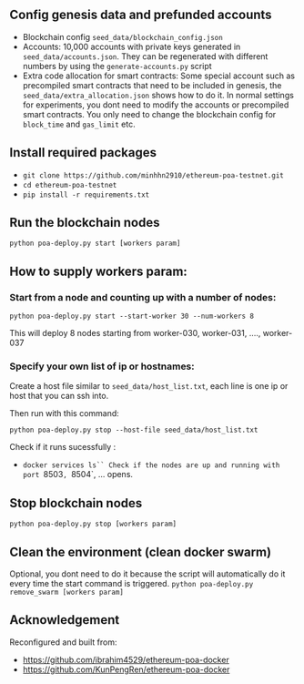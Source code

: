 ## Config genesis data and prefunded accounts

* Blockchain config `seed_data/blockchain_config.json`
* Accounts: 10,000 accounts with private keys generated in `seed_data/accounts.json`. They can be regenerated with different numbers by using the `generate-accounts.py` script
* Extra code allocation for smart contracts: Some special account such as precompiled smart contracts that need to be included in genesis, the `seed_data/extra_allocation.json` shows how to do it.
In normal settings for experiments, you dont need to modify the accounts or precompiled smart contracts. You only need to change the blockchain config for `block_time` and `gas_limit` etc.

## Install required packages
  * `git clone https://github.com/minhhn2910/ethereum-poa-testnet.git`
  * `cd ethereum-poa-testnet`
  * `pip install -r requirements.txt`


## Run the blockchain nodes

`python poa-deploy.py start [workers param]`

## How to supply workers param:

### Start from a node and counting up with a number of nodes:
`python poa-deploy.py start --start-worker 30 --num-workers 8`

This will deploy 8 nodes starting from worker-030, worker-031, ...., worker-037

### Specify your own list of ip or hostnames:

Create a host file similar to `seed_data/host_list.txt`, each line is one ip or host that you can ssh into.

Then run with this command:

`python poa-deploy.py stop --host-file seed_data/host_list.txt`


Check if it runs sucessfully :
  * `docker services ls``
Check if the nodes are up and running with port `8503`, `8504`, ... opens.

## Stop blockchain nodes

`python poa-deploy.py stop [workers param]`


## Clean the environment (clean docker swarm)
Optional, you dont need to do it because the script will automatically do it every time the start command is triggered.
`python poa-deploy.py remove_swarm [workers param]`


## Acknowledgement
Reconfigured and built from:
  * https://github.com/ibrahim4529/ethereum-poa-docker
  * https://github.com/KunPengRen/ethereum-poa-docker
